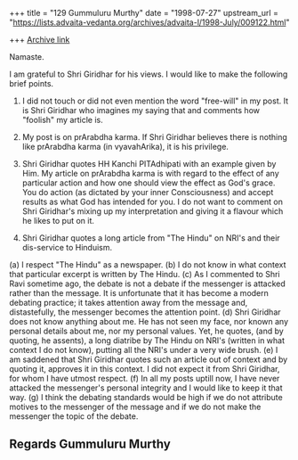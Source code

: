 +++
title = "129 Gummuluru Murthy"
date = "1998-07-27"
upstream_url = "https://lists.advaita-vedanta.org/archives/advaita-l/1998-July/009122.html"

+++
[Archive link](https://lists.advaita-vedanta.org/archives/advaita-l/1998-July/009122.html)

Namaste.

I am grateful to Shri Giridhar for his views. I would like to make the
following brief points.

1. I did not touch or did not even mention the word "free-will" in my
post. It is Shri Giridhar who imagines my saying that and comments how
"foolish" my article is.

2. My post is on prArabdha karma. If Shri Giridhar believes there is
nothing like prArabdha karma (in vyavahArika), it is his privilege.

3. Shri Giridhar quotes HH Kanchi PITAdhipati with an example given
by Him.
My article on prArabdha karma is with regard to the effect of any
particular action and how one should view the effect as God's grace.
You do action (as dictated by your inner Consciousness) and accept
results as what God has intended for you.
I do not want to comment on Shri Giridhar's mixing up my interpretation
and giving it a flavour which he likes to put on it.

4. Shri Giridhar quotes a long article from "The Hindu" on NRI's and
their dis-service to Hinduism.

(a) I respect "The Hindu" as a newspaper.
(b) I do not know in what context that particular excerpt is written
by The Hindu.
(c) As I commented to Shri Ravi sometime ago, the debate is not a
debate if the messenger is attacked rather than the message. It is
unfortunate that it has become a modern debating practice; it takes
attention away from the message and, distastefully, the messenger
becomes the attention point.
(d) Shri Giridhar does not know anything about me. He has not seen
my face, nor known any personal details about me, nor my personal
values. Yet, he quotes, (and by quoting, he assents), a long diatribe
by The Hindu on NRI's (written in what context I do not know), putting
all the NRI's under a very wide brush.
(e) I am saddened that Shri Giridhar quotes such an article out of
context and by quoting it, approves it in this context. I did not
expect it from Shri Giridhar, for whom I have utmost respect.
(f) In all my posts uptill now, I have never attacked the messenger's
personal integrity and I would like to keep it that way.
(g) I think the debating standards would be high if we do not attribute
motives to the messenger of the message and if we do not make the
messenger the topic of the debate.


Regards
Gummuluru Murthy
------------------------------------------------------------------------

